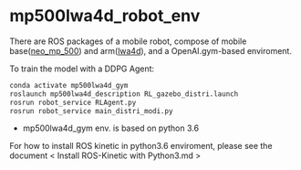 # mp500lwa4d_robot_env
There are ROS packages of a mobile robot, compose of mobile base([neo_mp_500](https://github.com/neobotix/neo_mp_500)) and arm([lwa4d](https://github.com/ipa320/schunk_modular_robotics/tree/indigo_dev/schunk_description)), and a OpenAI.gym-based enviroment.

To train the model with a DDPG Agent:

````bash
conda activate mp500lwa4d_gym
roslaunch mp500lwa4d_description RL_gazebo_distri.launch
rosrun robot_service RLAgent.py
rosrun robot_service main_distri_modi.py
````

- mp500lwa4d_gym env. is based on python 3.6

For how to install ROS kinetic in python3.6 enviroment, please see the document < Install ROS-Kinetic with Python3.md >